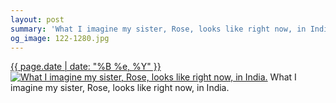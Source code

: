 ```yaml
---
layout: post
summary: 'What I imagine my sister, Rose, looks like right now, in India.'
og_image: 122-1280.jpg
---
```


<p>
  <time><a href="/122">{{ page.date | date: "%B %e, %Y" }}</a></time>
  <a href="/122"><img src="{{ site.assets_url }}/122-640.jpg" srcset="{{ site.assets_url }}/122-1280.jpg 1280w, {{ site.assets_url }}/122-960.jpg 960w, {{ site.assets_url }}/122-640.jpg 640w, {{ site.assets_url }}/122-320.jpg 320w" sizes="(min-width: 700px) 50vw, calc(100vw - 2rem)" alt="What I imagine my sister, Rose, looks like right now, in India." /></a>
  <span>What I imagine my sister, Rose, looks like right now, in India.</span>
</p>
